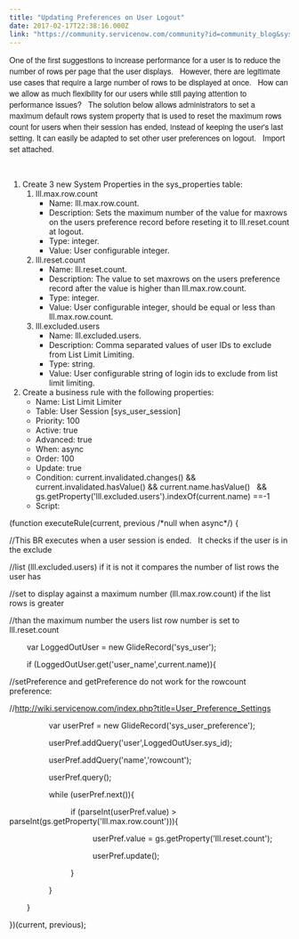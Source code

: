 ```yaml
---
title: "Updating Preferences on User Logout"
date: 2017-02-17T22:38:16.000Z
link: "https://community.servicenow.com/community?id=community_blog&sys_id=ee4d6229dbd0dbc01dcaf3231f961956"
---
```

<p><span style="font-size: 10.5pt; font-family: 'Helvetica Neue';">One of the first suggestions to increase performance for a user is to reduce the number of rows per page that the user displays.   However, there are legitimate use cases that require a large number of rows to be displayed at once.   How can we allow as much flexibility for our users while still paying attention to performance issues?   The solution below allows administrators to set a maximum default rows system property that is used to reset the maximum rows count for users when their session has ended, instead of keeping the user's last setting. It can easily be adapted to set other user preferences on logout.   Import set attached.</span></p><p>   </p><ol><li>Create 3 new System Properties in the sys_properties table:<ol><li>lll.max.row.count<ul><li>Name: lll.max.row.count.</li><li>Description: Sets the maximum number of the value for maxrows on the users preference record before reseting it to lll.reset.count at logout.</li><li>Type: integer.</li><li>Value: User configurable integer.</li></ul></li><li>lll.reset.count<ul><li>Name: lll.reset.count.</li><li>Description: The value to set maxrows on the users preference record after the value is higher than lll.max.row.count.</li><li>Type: integer.</li><li>Value: User configurable integer, should be equal or less than lll.max.row.count.</li></ul></li><li>lll.excluded.users<ul><li>Name: lll.excluded.users.</li><li>Description: Comma separated values of user IDs to exclude from List Limit Limiting.</li><li>Type: string.</li><li>Value: User configurable string of login ids to exclude from list limit limiting.</li></ul></li></ol></li><li>Create a business rule with the following properties:<ul><li>Name: List Limit Limiter</li><li>Table: User Session [sys_user_session]</li><li>Priority: 100</li><li>Active: true</li><li>Advanced: true</li><li>When: async</li><li>Order: 100</li><li>Update: true</li><li>Condition: current.invalidated.changes() &amp;&amp; current.invalidated.hasValue() &amp;&amp; current.name.hasValue()   &amp;&amp;   gs.getProperty('lll.excluded.users').indexOf(current.name) ==-1</li><li>Script:</li></ul></li></ol><p>(function executeRule(current, previous /*null when async*/) {</p><p>//This BR executes when a user session is ended.   It checks if the user is in the exclude</p><p>//list (lll.excluded.users) if it is not it compares the number of list rows the user has</p><p>//set to display against a maximum number (lll.max.row.count) if the list rows is greater</p><p>//than the maximum number the users list row number is set to lll.reset.count</p><p>         var LoggedOutUser = new GlideRecord('sys_user');</p><p>         if (LoggedOutUser.get('user_name',current.name)){</p><p>//setPreference and getPreference do not work for the rowcount preference:</p><p><span>//</span><a title="" _jive_internal="true" href="http://wiki.servicenow.com/index.php?title=User_Preference_Settings" rel="nofollow" target="_blank">http://wiki.servicenow.com/index.php?title=User_Preference_Settings</a></p><p>                   var userPref = new GlideRecord('sys_user_preference');</p><p>                   userPref.addQuery('user',LoggedOutUser.sys_id);</p><p>                   userPref.addQuery('name','rowcount');</p><p>                   userPref.query();</p><p>                   while (userPref.next()){</p><p>                             if (parseInt(userPref.value) &gt; parseInt(gs.getProperty('lll.max.row.count'))){</p><p>                                       userPref.value = gs.getProperty('lll.reset.count');</p><p>                                       userPref.update();</p><p>                             }</p><p>                   }</p><p>         }</p><p>})(current, previous);</p>